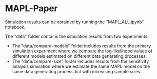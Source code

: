 # MAPL-Paper

Simulation results can be obtained by running the "MAPL_ALL.ipynb" notebook.

The "data" folder contains the simulation results from two experiments:

- The "data/compare-models" folder includes results from the primary simulation experiment where we compare the log-likelihood values of different models estimated on different data generating processes.
- The "data/compare-size" folder includes results from the sensitivity analysis simulation where we estimate the same MAPL model on the same data generating process but with increasing sample sizes.